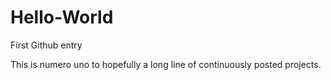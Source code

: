 # Hello-World
First Github entry

This is numero uno to hopefully a long line of continuously posted projects.

